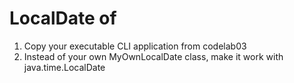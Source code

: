 # LocalDate of

1. Copy your executable CLI application from codelab03
2. Instead of your own MyOwnLocalDate class, make it work with java.time.LocalDate
